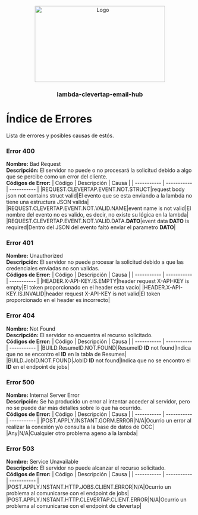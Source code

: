 <!-- PROJECT LOGO -->
<br />
<div align="center">
  <a href="https://github.com/othneildrew/Best-README-Template">
    <img src="https://arhitac.org/wp-content/uploads/2018/08/occ.png" 
        alt="Logo" 
        width="350" 
        height="204">
  </a>

<h3 align="center">lambda-clevertap-email-hub</h3>
</div>

# Índice de Errores
Lista de errores y posibles causas de estós.

### Error 400
**Nombre:** Bad Request  
**Descripción:** El servidor no puede o no procesará la solicitud debido a algo que se percibe como un error del cliente.  
**Códigos de Error:**
| Código      | Descripción | Causa |
| ----------- | ----------- | ----------- |
|REQUEST.CLEVERTAP.EVENT.NOT.STRUCT|request body json not contains struct valid|El evento que se esta enviando a la lambda no tiene una estructura JSON valida|
|REQUEST.CLEVERTAP.EVENT.NOT.VALID.NAME|event name is not valid|El nombre del evento no es valido, es decir, no existe su lógica en la lambda|
|REQUEST.CLEVERTAP.EVENT.NOT.VALID.DATA.**DATO**|event data **DATO** is required|Dentro del JSON del evento faltó enviar el parametro **DATO**|

### Error 401
**Nombre:** Unauthorized  
**Descripción:** El servidor no puede procesar la solicitud debido a que las credenciales enviadas no son validas.  
**Códigos de Error:**
| Código      | Descripción | Causa |
| ----------- | ----------- | ----------- |
|HEADER.X-API-KEY.IS.EMPTY|header request X-API-KEY is empty|El token proporcionado en el header esta vacio|
|HEADER.X-API-KEY.IS.INVALID|header request X-API-KEY is not valid|El token proporcionado en el header es incorrecto|

### Error 404
**Nombre:** Not Found  
**Descripción:** El servidor no encuentra el recurso solicitado.  
**Códigos de Error:**
| Código      | Descripción | Causa |
| ----------- | ----------- | ----------- |
|BUILD.ResumeID.NOT.FOUND|ResumeID **ID** not found|Indica que no se encontro el **ID** en la tabla de Resumes|
|BUILD.JobID.NOT.FOUND|JobID **ID** not found|Indica que no se encontro el **ID** en el endpoint de jobs|

### Error 500
**Nombre:** Internal Server Error  
**Descripción:** Se ha producido un error al intentar acceder al servidor, pero no se puede dar más detalles sobre lo que ha ocurrido.  
**Códigos de Error:**
| Código      | Descripción | Causa |
| ----------- | ----------- | ----------- |
|POST.APPLY.INSTANT.GORM.ERROR|N/A|Ocurrio un error al realizar la conexión y/o consulta a la base de datos de OCC|
|Any|N/A|Cualquier otro problema ageno a la lambda|

### Error 503
**Nombre:** Service Unavailable  
**Descripción:** El servidor no puede alcanzar el recurso solicitado.  
**Códigos de Error:**
| Código      | Descripción | Causa |
| ----------- | ----------- | ----------- |
|POST.APPLY.INSTANT.HTTP.JOBS.CLIENT.ERROR|N/A|Ocurrio un problema al comunicarse con el endpoint de jobs|
|POST.APPLY.INSTANT.HTTP.CLEVERTAP.CLIENT.ERROR|N/A|Ocurrio un problema al comunicarse con el endpoint de clevertap|
